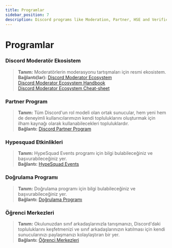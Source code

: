 ```yaml
---
title: Programlar
sidebar_position: 7
description: Discord programs like Moderation, Partner, HSE and Verification.
---
```


# Programlar

### Discord Moderatör Ekosistem 
> __Tanım:__ Moderatörlerin moderasyonu tartışmaları için resmi ekosistem.   <br/>
__Bağlantı(lar):__ [Discord Moderator Ecosystem](https://blog.discord.com/announcing-the-discord-moderator-academy-exam-a1bcb5b9d405)   <br/>
[Discord Moderator Ecosystem Handbook](https://drive.google.com/file/d/1rCCi7UZ3BAS38T-zwBVpmTb13m8z7avW/view)   <br/>
[Discord Moderator Ecosystem Cheat-sheet](https://drive.google.com/file/d/1ir-H91-yfskFO4wjEQCtc81ip9XErl9l/view)

### Partner Program
> __Tanım:__ Tüm Discord'un rol modeli olan ortak sunucular, hem yeni hem de deneyimli kullanıcılarımızın kendi topluluklarını oluşturmak için ilham kaynağı olarak kullanabilecekleri topluluklardır.   <br/>
__Bağlantı:__ [Discord Partner Program](https://dis.gd/partners)

### Hypesquad Etkinlikleri
> __Tanım:__ HypeSquad Events programı için bilgi bulabileceğiniz ve başvurabileceğiniz yer.   <br/>
__Bağlantı:__ [HypeSquad Events](https://dis.gd/hypesquad)

### Doğrulama Programı
> __Tanım:__ Doğrulama programı için bilgi bulabileceğiniz ve başvurabileceğiniz yer.   <br/>
__Bağlantı:__ [Doğrulama Programı](https://dis.gd/verification)

### Öğrenci Merkezleri
> __Tanım:__ Okulunuzdan sınıf arkadaşlarınızla tanışmanızı, Discord'daki topluluklarını keşfetmenizi ve sınıf arkadaşlarınızın katılması için kendi sunucularınızı paylaşmanızı kolaylaştıran bir yer.   <br/>
__Bağlantı:__ [Öğrenci Merkezleri](https://dis.gd/studenthubs)
